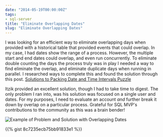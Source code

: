 ```yaml
---
date: "2014-05-19T00:00:00Z"
tags:
- sql-server
title: "Eliminate Overlapping Dates"
slug: "Eliminate Overlapping Dates"
---
```


I was looking for an efficient way to eliminate overlapping days when provided with a historical table that provided events that could overlap. In my case, I had dates show the range of a process. However, the multiple start and end dates could overlap, and even run concurrently. To eliminate double counting the days the process truly was in play I needed a way to find eliminate the overlap, and eliminate duplicate days when running in parallel. I researched ways to complete this and found the solution through this post. [Solutions to Packing Date and Time Intervals Puzzle ](http://sqlmag.com/blog/solutions-packing-date-and-time-intervals-puzzle)

Itzik provided an excellent solution, though I had to take time to digest. The only problem I ran into, was his solution was focused on a single user and dates. For my purposes, I need to evaluate an account _and_ further break it down by overlap on a particular process. Grateful for SQL MVP's contributions to the community as this was a brain bender!

![Example of Problem and Solution with Overlapping Dates](/images/Eliminate_Overlapping_Dates_ogww1m.png)

{{% gist 8c7235ecb75bb91833e1 %}}
